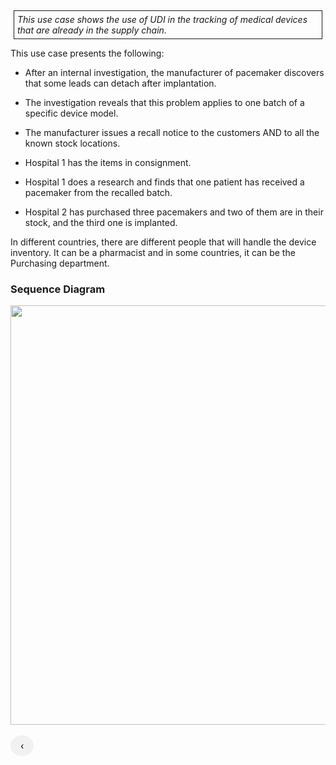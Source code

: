 <style>
  .table-usecase {
    width: 100%;
  }

  .table-usecase > thead > tr > th,
  .table-usecase > tbody > tr > th,
  .table-usecase > tfoot > tr > th,
  .table-usecase > thead > tr > td,
  .table-usecase > tbody > tr > td,
  .table-usecase > tfoot > tr > td {
    text-align: center;
  }

  .table-usecase .cell-shaded {
    background-color: #e6e6ff;
  }
  
  .table-usecase .cell-fat-bottom {
    border-bottom-width: 3px;
    border-bottom-color: #cccccc;
  }

  a {
  text-decoration: none;
  display: inline-block;
  padding: 8px 16px;
}

a:hover {
  background-color: #ddd;
  color: black;
}

.previous {
  background-color: #f1f1f1;
  color: black;
}

.next {
  background-color: #f1f1f1;
  color: black;
}

.round {
  border-radius: 50%;
}

</style>

<div style="  border: 1px solid; padding: 5px; margin: 5px;">
<i>This use case shows the use of UDI in the tracking of medical devices
that are already in the supply chain.</i>
</div>

This use case presents the following:

- After an internal investigation, the manufacturer of pacemaker discovers that some leads can detach after implantation.

- The investigation reveals that this problem applies to one batch of a specific device model.

- The manufacturer issues a recall notice to the customers AND to all the known stock locations.

- Hospital 1 has the items in consignment.

- Hospital 1 does a research and finds that one patient has received a pacemaker from the recalled batch. 

- Hospital 2 has purchased three pacemakers and two of them are in their stock, and the third one is implanted.

In different countries, there are different people that will handle the
device inventory. It can be a pharmacist and in some countries, it can
be the Purchasing department.

###  Sequence Diagram

<div style="text-align:center">
<img src="image_UC9_SequenceDiagram.png" style="width:6.76672in;height:6.98471in"/>
</div>

<br>
<div>
  <a href="usecase8.html" style="float:left" class="previous round" title="Use Case 8 - Operating Theater - UDI lookup">&#8249;</a>
</div>

